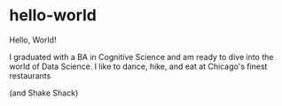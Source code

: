 # hello-world

Hello, World!

I graduated with a BA in Cognitive Science and am ready to dive into the world of Data Science. 
I like to dance, hike, and eat at Chicago's finest restaurants 

(and Shake Shack)
